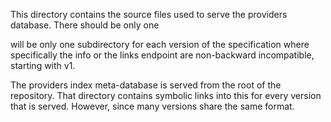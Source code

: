 This directory contains the source files used to serve the providers database.
There should be only one

will be only one subdirectory for each version of the specification where specifically the info or the links endpoint are non-backward incompatible, starting with v1.

The providers index meta-database is served from the root of the repository.
That directory contains symbolic links into this for every version that is served.
However, since many versions share the same format.

